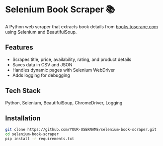 # Selenium Book Scraper 📚

A Python web scraper that extracts book details from [books.toscrape.com](https://books.toscrape.com)  
using Selenium and BeautifulSoup.

## Features
- Scrapes title, price, availability, rating, and product details
- Saves data in CSV and JSON
- Handles dynamic pages with Selenium WebDriver
- Adds logging for debugging

## Tech Stack
Python, Selenium, BeautifulSoup, ChromeDriver, Logging

## Installation
```bash
git clone https://github.com/YOUR-USERNAME/selenium-book-scraper.git
cd selenium-book-scraper
pip install -r requirements.txt
